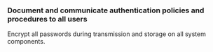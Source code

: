### Document and communicate authentication policies and procedures to all users

Encrypt all passwords during transmission and storage on all system components.
